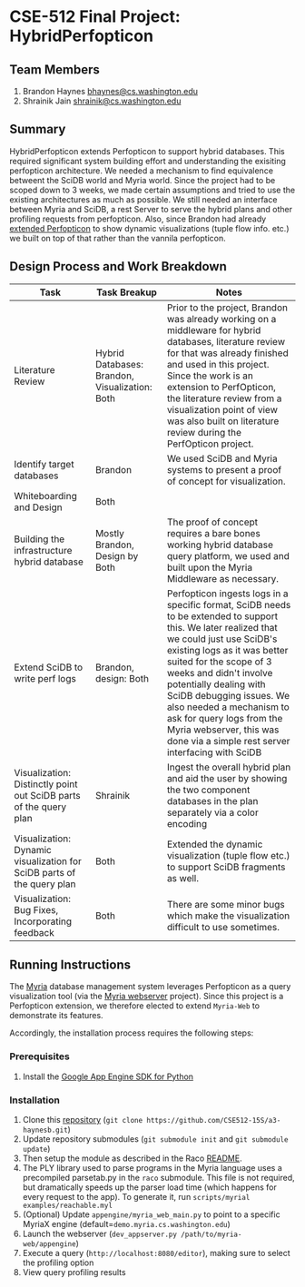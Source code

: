 CSE-512 Final Project: HybridPerfopticon
===============

## Team Members

1. Brandon Haynes bhaynes@cs.washington.edu
2. Shrainik Jain shrainik@cs.washington.edu

## Summary
HybridPerfopticon extends Perfopticon to support hybrid databases. This required significant system building effort and understanding the exisiting perfopticon architecture. We needed a mechanism to find equivalence betweent the SciDB world and Myria world. Since the project had to be scoped down to 3 weeks, we made certain assumptions and tried to use the existing architectures as much as possible. We still needed an interface between Myria and SciDB, a rest Server to serve the hybrid plans and other profiling requests from perfopticon. Also, since Brandon had already [extended Perfopticon]() to show dynamic visualizations (tuple flow info. etc.) we built on top of that rather than the vannila perfopticon. 

## Design Process and Work Breakdown

| Task | Task Breakup | Notes |
|---|---| ---|
|Literature Review| Hybrid Databases: Brandon, Visualization: Both| Prior to the project, Brandon was already working on a middleware for hybrid databases, literature review for that was already finished and used in this project. Since the work is an extension to PerfOpticon, the literature review from a visualization point of view was also built on literature review during the PerfOpticon project. |
|Identify target databases| Brandon| We used SciDB and Myria systems to present a proof of concept for visualization. 
|Whiteboarding and Design| Both| |
|Building the infrastructure hybrid database|Mostly Brandon, Design by Both|The proof of concept requires a bare bones working hybrid database query platform, we used and built upon the Myria Middleware as necessary.|
|Extend SciDB to write perf logs|Brandon, design: Both| Perfopticon ingests logs in a specific format, SciDB needs to be extended to support this. We later realized that we could just use SciDB's existing logs as it was better suited for the scope of 3 weeks and didn't involve potentially dealing with SciDB debugging issues. We also needed a mechanism to ask for query logs from the Myria webserver, this was done via a simple rest server interfacing with SciDB|
|Visualization: Distinctly point out SciDB parts of the query plan| Shrainik| Ingest the overall hybrid plan and aid the user by showing the two component databases in the plan separately via a color encoding|
|Visualization: Dynamic visualization for SciDB parts of the query plan|Both| Extended the dynamic visualization (tuple flow etc.) to support SciDB fragments as well.|
|Visualization: Bug Fixes, Incorporating feedback|  Both| There are some minor bugs which make the visualization difficult to use sometimes.|


## Running Instructions

The [Myria](http://myria.cs.washington.edu) database management system leverages Perfopticon as a query visualization tool (via the [Myria webserver](https://github.com/uwescience/myria-web) project).  Since this project is a Perfopticon extension, we therefore elected to extend `Myria-Web` to demonstrate its features.

Accordingly, the installation process requires the following steps:

### Prerequisites

1. Install the [Google App Engine SDK for Python](https://developers.google.com/appengine/downloads#Google_App_Engine_SDK_for_Python)

### Installation

1. Clone this [repository](https://github.com/CSE512-15S/a3-haynesb) (`git clone https://github.com/CSE512-15S/a3-haynesb.git`)
2. Update repository submodules (`git submodule init` and `git submodule update`)
3. Then setup the module as described in the Raco [README](https://github.com/uwescience/raco/blob/master/README.md).
4. The PLY library used to parse programs in the Myria language uses a precompiled parsetab.py in the `raco` submodule. This file is not required, but dramatically speeds up the parser load time (which happens for every request to the app). To generate it, run `scripts/myrial examples/reachable.myl`
5. (Optional)  Update `appengine/myria_web_main.py` to point to a specific MyriaX engine (default=`demo.myria.cs.washington.edu`)
6. Launch the webserver (`dev_appserver.py /path/to/myria-web/appengine`)
7. Execute a query (`http://localhost:8080/editor`), making sure to select the profiling option
8. View query profiling results

